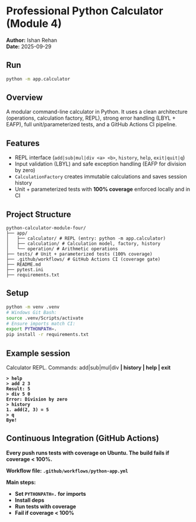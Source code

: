 # Professional Python Calculator (Module 4)

**Author:** Ishan Rehan  
**Date:** 2025-09-29

## Run
```bash
python -m app.calculator
```

## Overview
A modular command-line calculator in Python. It uses a clean architecture (operations, calculation factory, REPL), strong error handling (LBYL + EAFP), full unit/parameterized tests, and a GitHub Actions CI pipeline.

## Features
- REPL interface (`add|sub|mul|div <a> <b>`, `history`, `help`, `exit|quit|q`)
- Input validation (LBYL) and safe exception handling (EAFP for division by zero)
- `CalculationFactory` creates immutable calculations and saves session history
- Unit + parameterized tests with **100% coverage** enforced locally and in CI

## Project Structure
```
python-calculator-module-four/
├── app/
│   ├── calculator/ # REPL (entry: python -m app.calculator)
│   ├── calculation/ # Calculation model, factory, history
│   └── operation/ # Arithmetic operations
├── tests/ # Unit + parameterized tests (100% coverage)
├── .github/workflows/ # GitHub Actions CI (coverage gate)
├── README.md
├── pytest.ini
├── requirements.txt
```

## Setup
```bash
python -m venv .venv
# Windows Git Bash:
source .venv/Scripts/activate
# Ensure imports match CI:
export PYTHONPATH=.
pip install -r requirements.txt
```

## Example session
Calculator REPL. Commands: add|sub|mul|div <a> <b> | history | help | exit
```
> help
> add 2 3
Result: 5
> div 5 0
Error: Division by zero
> history
1. add(2, 3) = 5
> q
Bye!
```

## Continuous Integration (GitHub Actions)
Every push runs tests with coverage on Ubuntu. The build fails if coverage < 100%.

**Workflow file:** `.github/workflows/python-app.yml`

**Main steps:**
- Set `PYTHONPATH=.` for imports
- Install deps
- Run tests with coverage
- Fail if coverage < 100%
